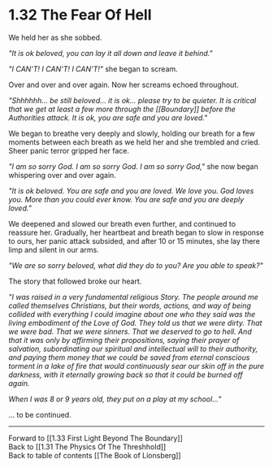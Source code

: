 # 1.32 The Fear Of Hell
We held her as she sobbed. 

_"It is ok beloved, you can lay it all down and leave it behind."_  

_"I CAN'T! I CAN'T! I CAN'T!"_ she began to scream. 

Over and over and over again. Now her screams echoed throughout. 

_"Shhhhhh... be still beloved... it is ok... please try to be quieter. It is critical that we get at least a few more through the [[Boundary]] before the Authorities attack. It is ok, you are safe and you are loved."_  

We began to breathe very deeply and slowly, holding our breath for a few moments between each breath as we held her and she trembled and cried. Sheer panic terror gripped her face. 

_"I am so sorry God. I am so sorry God. I am so sorry God,"_ she now began whispering over and over again. 

_"It is ok beloved. You are safe and you are loved. We love you. God loves you. More than you could ever know. You are safe and you are deeply loved."_  

We deepened and slowed our breath even further, and continued to reassure her. Gradually, her heartbeat and breath began to slow in response to ours, her panic attack subsided, and after 10 or 15 minutes, she lay there limp and silent in our arms. 

_"We are so sorry beloved, what did they do to you? Are you able to speak?"_  

The story that followed broke our heart. 

_"I was raised in a very fundamental religious Story. The people around me called themselves Christians, but their words, actions, and way of being collided with everything I could imagine about one who they said was the living embodiment of the Love of God. They told us that we were dirty. That we were bad. That we were sinners. That we deserved to go to hell. And that it was only by affirming their propositions, saying their prayer of salvation, subordinating our spiritual and intellectual will to their authority, and paying them money that we could be saved from eternal conscious torment in a lake of fire that would continuously sear our skin off in the pure darkness, with it eternally growing back so that it could be burned off again._

_When I was 8 or 9 years old, they put on a play at my school..._"

... to be continued. 


___

Forward to [[1.33 First Light Beyond The Boundary]]  
Back to [[1.31 The Physics Of The Threshhold]]  
Back to table of contents [[The Book of Lionsberg]]  
